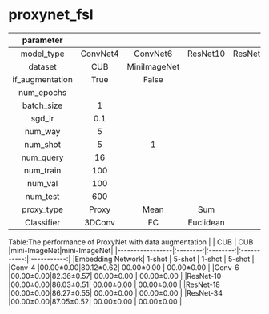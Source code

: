 # proxynet_fsl

|parameter        |          |             |             |             |             |
|:---------------:|:--------:|:-----------:|:-----------:|:-----------:|:-----------:|
|model_type       |ConvNet4  |ConvNet6     |   ResNet10  |   ResNet18  |   ResNet34  |
|dataset          |CUB       |MiniImageNet |             |             |             |
|if_augmentation  |True      |False        |             |             |             |
|num_epochs       |          |             |             |             |             |
|batch_size       |1         |             |             |             |             |
|sgd_lr           |0.1       |             |             |             |             |
|num_way          |5         |             |             |             |             |
|num_shot         |5         |1            |             |             |             |
|num_query        |16        |             |             |             |             |
|num_train        |100       |             |             |             |             |
|num_val          |100       |             |             |             |             |
|num_test         |600       |             |             |             |             |
|proxy_type       |Proxy     |Mean         |     Sum     |             |             |
|Classifier       |3DConv    |FC           |  Euclidean  |             |             |

Table:The performance of ProxyNet with data augmentation
|                 |    CUB   |    CUB   |mini-ImageNet|mini-ImageNet|
|-----------------|:--------:|:--------:|:-----------:|:-----------:|
|Embedding Network|  1-shot  |  5-shot  |    1-shot   |    5-shot   |
|Conv-4           |00.00±0.00|80.12±0.62|  00.00±0.00 |  00.00±0.00 |
|Conv-6           |00.00±0.00|82.36±0.57|  00.00±0.00 |  00.00±0.00 |
|ResNet-10        |00.00±0.00|86.03±0.51|  00.00±0.00 |  00.00±0.00 |
|ResNet-18        |00.00±0.00|86.27±0.55|  00.00±0.00 |  00.00±0.00 |
|ResNet-34        |00.00±0.00|87.05±0.52|  00.00±0.00 |  00.00±0.00 |
